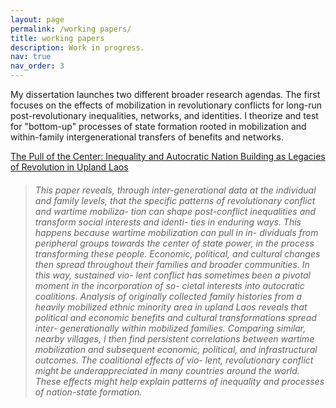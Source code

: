 ```yaml
---
layout: page
permalink: /working papers/
title: working papers
description: Work in progress.
nav: true
nav_order: 3
---
```


My dissertation launches two different broader research agendas. The first focuses on the effects of mobilization in revolutionary conflicts for long-run post-revolutionary inequalities, networks, and identities. I theorize and test for "bottom-up" processes of state formation rooted in mobilization and within-family intergenerational transfers of benefits and networks. 

[The Pull of the Center: Inequality and Autocratic Nation Building as Legacies of Revolution in Upland Laos](/assets/pdf/TPOC_final.pdf)

> ###### This paper reveals, through inter-generational data at the individual and family levels, that the specific patterns of revolutionary conflict and wartime mobiliza- tion can shape post-conflict inequalities and transform social interests and identi- ties in enduring ways. This happens because wartime mobilization can pull in in- dividuals from peripheral groups towards the center of state power, in the process transforming these people. Economic, political, and cultural changes then spread throughout their families and broader communities. In this way, sustained vio- lent conflict has sometimes been a pivotal moment in the incorporation of so- cietal interests into autocratic coalitions. Analysis of originally collected family histories from a heavily mobilized ethnic minority area in upland Laos reveals that political and economic benefits and cultural transformations spread inter- generationally within mobilized families. Comparing similar, nearby villages, I then find persistent correlations between wartime mobilization and subsequent economic, political, and infrastructural outcomes. The coalitional effects of vio- lent, revolutionary conflict might be underappreciated in many countries around the world. These effects might help explain patterns of inequality and processes of nation-state formation.
>
> 
